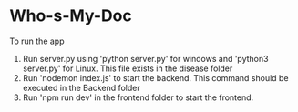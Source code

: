 # Who-s-My-Doc

To run the app
1. Run server.py using 'python server.py' for windows and 'python3 server.py' for Linux. This file exists in the disease folder
2. Run 'nodemon index.js' to start the backend. This command should be executed in the Backend folder
3. Run 'npm run dev' in the frontend folder to start the frontend.  
